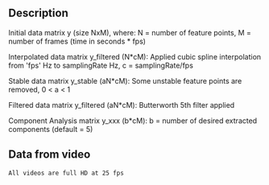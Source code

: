 ## Description ##

Initial data matrix y (size NxM), where:
    N = number of feature points,
    M = number of frames (time in seconds * fps)

Interpolated data matrix y_filtered (N*cM):
    Applied cubic spline interpolation from 'fps' Hz to samplingRate Hz,
    c = samplingRate/fps

Stable data matrix y_stable (aN*cM):
    Some unstable feature points are removed, 0 < a < 1

Filtered data matrix y_filtered (aN*cM):
    Butterworth 5th filter applied

Component Analysis matrix y_xxx (b*cM):
    b = number of desired extracted components (default = 5)

## Data from video ##

    All videos are full HD at 25 fps